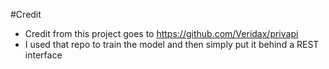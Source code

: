 #Credit

- Credit from this project goes to https://github.com/Veridax/privapi
- I used that repo to train the model and then simply put it behind a REST interface